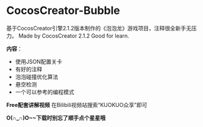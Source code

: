 # CocosCreator-Bubble
基于CocosCreator引擎2.1.2版本制作的《泡泡龙》游戏项目，注释很全新手无压力。
Made by CocosCreator 2.1.2 <Bubble Game> Good for learn.

**内容**：
- 使用JSON配置关卡
- 有好的注释
- 泡泡碰撞优化算法
- 悬空检测
- 一个可以参考的编程模式

**Free配套讲解视频**
在Bilibili视频站搜索“KUOKUO众享”即可

**O(∩_∩)O~~下载时别忘了顺手点个星星哦**
